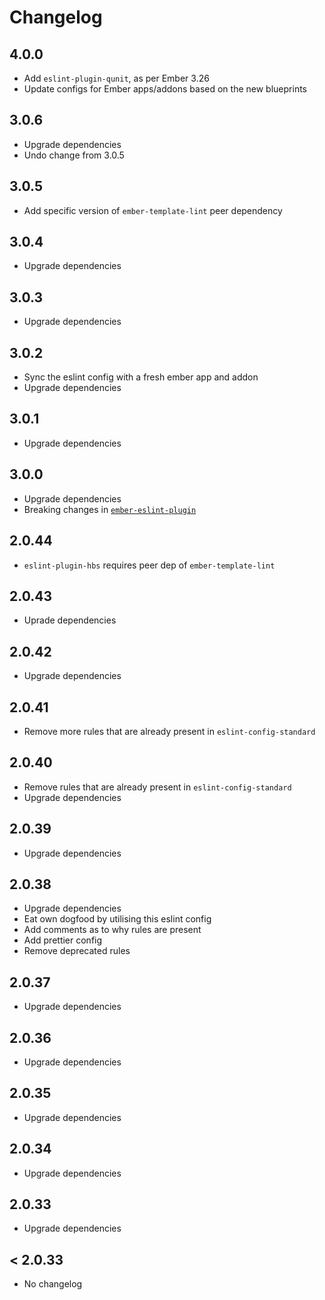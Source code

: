 # Changelog

## 4.0.0

- Add `eslint-plugin-qunit`, as per Ember 3.26
- Update configs for Ember apps/addons based on the new blueprints

## 3.0.6

- Upgrade dependencies
- Undo change from 3.0.5

## 3.0.5

- Add specific version of `ember-template-lint` peer dependency

## 3.0.4

- Upgrade dependencies

## 3.0.3

- Upgrade dependencies

## 3.0.2

- Sync the eslint config with a fresh ember app and addon
- Upgrade dependencies

## 3.0.1

- Upgrade dependencies

## 3.0.0

- Upgrade dependencies
- Breaking changes in [`ember-eslint-plugin`](https://github.com/ember-cli/eslint-plugin-ember/blob/master/CHANGELOG.md#v900-2020-09-07)

## 2.0.44

- `eslint-plugin-hbs` requires peer dep of `ember-template-lint`

## 2.0.43

- Uprade dependencies

## 2.0.42

- Upgrade dependencies

## 2.0.41

- Remove more rules that are already present in `eslint-config-standard`

## 2.0.40

- Remove rules that are already present in `eslint-config-standard`
- Upgrade dependencies

## 2.0.39

- Upgrade dependencies

## 2.0.38

- Upgrade dependencies
- Eat own dogfood by utilising this eslint config
- Add comments as to why rules are present
- Add prettier config
- Remove deprecated rules

## 2.0.37

- Upgrade dependencies

## 2.0.36

- Upgrade dependencies

## 2.0.35

- Upgrade dependencies

## 2.0.34

- Upgrade dependencies

## 2.0.33

- Upgrade dependencies

## < 2.0.33

- No changelog
